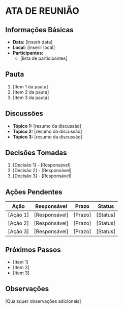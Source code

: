 # ATA DE REUNIÃO

## Informações Básicas
- **Data:** [inserir data]
- **Local:** [inserir local]
- **Participantes:** 
  - [lista de participantes]

## Pauta
1. [Item 1 da pauta]
2. [Item 2 da pauta]
3. [Item 3 da pauta]

## Discussões
- **Tópico 1:** [resumo da discussão]
- **Tópico 2:** [resumo da discussão]
- **Tópico 3:** [resumo da discussão]

## Decisões Tomadas
1. [Decisão 1] - [Responsável]
2. [Decisão 2] - [Responsável]
3. [Decisão 3] - [Responsável]

## Ações Pendentes
| Ação | Responsável | Prazo | Status |
|------|-------------|-------|--------|
| [Ação 1] | [Responsável] | [Prazo] | [Status] |
| [Ação 2] | [Responsável] | [Prazo] | [Status] |
| [Ação 3] | [Responsável] | [Prazo] | [Status] |

## Próximos Passos
- [Item 1]
- [Item 2]
- [Item 3]

## Observações
[Quaisquer observações adicionais]